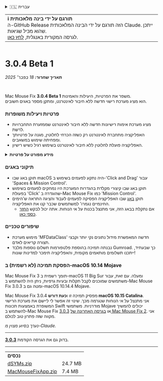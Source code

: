 <details>
<summary>🇮🇱 עברית</summary>

[🇬🇧 English (GitHub)](https://github.com/noah-nuebling/mac-mouse-fix/releases/tag/3.0.4-Beta-1)\
[🇦🇩 Català](https://redirect.macmousefix.com/?target=mmf-release&tag=3.0.4-Beta-1&locale=ca)\
[🇩🇪 Deutsch](https://redirect.macmousefix.com/?target=mmf-release&tag=3.0.4-Beta-1&locale=de)\
[🇪🇸 Español](https://redirect.macmousefix.com/?target=mmf-release&tag=3.0.4-Beta-1&locale=es)\
[🇫🇷 Français](https://redirect.macmousefix.com/?target=mmf-release&tag=3.0.4-Beta-1&locale=fr)\
[🇮🇩 Indonesia](https://redirect.macmousefix.com/?target=mmf-release&tag=3.0.4-Beta-1&locale=id)\
[🇮🇹 Italiano](https://redirect.macmousefix.com/?target=mmf-release&tag=3.0.4-Beta-1&locale=it)\
[🇭🇺 Magyar](https://redirect.macmousefix.com/?target=mmf-release&tag=3.0.4-Beta-1&locale=hu)\
[🇳🇱 Nederlands](https://redirect.macmousefix.com/?target=mmf-release&tag=3.0.4-Beta-1&locale=nl)\
[🇵🇱 Polski](https://redirect.macmousefix.com/?target=mmf-release&tag=3.0.4-Beta-1&locale=pl)\
[🇧🇷 Português (Brasil)](https://redirect.macmousefix.com/?target=mmf-release&tag=3.0.4-Beta-1&locale=pt-BR)\
[🇵🇹 Português (Portugal)](https://redirect.macmousefix.com/?target=mmf-release&tag=3.0.4-Beta-1&locale=pt-PT)\
[🇷🇴 Română](https://redirect.macmousefix.com/?target=mmf-release&tag=3.0.4-Beta-1&locale=ro)\
[🇸🇪 Svenska](https://redirect.macmousefix.com/?target=mmf-release&tag=3.0.4-Beta-1&locale=sv)\
[🇻🇳 Tiếng Việt](https://redirect.macmousefix.com/?target=mmf-release&tag=3.0.4-Beta-1&locale=vi)\
[🇹🇷 Türkçe](https://redirect.macmousefix.com/?target=mmf-release&tag=3.0.4-Beta-1&locale=tr)\
[🇨🇿 Čeština](https://redirect.macmousefix.com/?target=mmf-release&tag=3.0.4-Beta-1&locale=cs)\
[🇬🇷 Ελληνικά](https://redirect.macmousefix.com/?target=mmf-release&tag=3.0.4-Beta-1&locale=el)\
[🇷🇺 Русский](https://redirect.macmousefix.com/?target=mmf-release&tag=3.0.4-Beta-1&locale=ru)\
[🇺🇦 Українська](https://redirect.macmousefix.com/?target=mmf-release&tag=3.0.4-Beta-1&locale=uk)\
**🇮🇱 עברית**\
[🇸🇦 العربية](https://redirect.macmousefix.com/?target=mmf-release&tag=3.0.4-Beta-1&locale=ar)\
[🇮🇳 हिन्दी](https://redirect.macmousefix.com/?target=mmf-release&tag=3.0.4-Beta-1&locale=hi)\
[🇹🇭 ไทย](https://redirect.macmousefix.com/?target=mmf-release&tag=3.0.4-Beta-1&locale=th)\
[🇨🇳 中文 (简体)](https://redirect.macmousefix.com/?target=mmf-release&tag=3.0.4-Beta-1&locale=zh-Hans)\
[🇨🇳 中文 (繁體)](https://redirect.macmousefix.com/?target=mmf-release&tag=3.0.4-Beta-1&locale=zh-Hant)\
[🇭🇰 中文（香港)](https://redirect.macmousefix.com/?target=mmf-release&tag=3.0.4-Beta-1&locale=zh-HK)\
[🇯🇵 日本語](https://redirect.macmousefix.com/?target=mmf-release&tag=3.0.4-Beta-1&locale=ja)\
[🇰🇷 한국어](https://redirect.macmousefix.com/?target=mmf-release&tag=3.0.4-Beta-1&locale=ko)\
[Help translate Mac Mouse Fix to different languages!](https://github.com/noah-nuebling/mac-mouse-fix/discussions/731)
</details>
<table align=><td>
<b>ℹ️ תורגם על ידי בינה מלאכותית</b><br>
ה-GitHub Release הזה תורגם על ידי הבינה המלאכותית Claude. ייתכן שהוא מכיל שגיאות.<br>
לגרסה המקורית באנגלית, <a href="https://github.com/noah-nuebling/mac-mouse-fix/releases/tag/3.0.4-Beta-1">לחץ כאן</a>.
</td></table>

<table></table>

# 3.0.4 Beta 1
***תאריך שחרור:** 18 בפבר׳ 2025*

<br>

Mac Mouse Fix **3.0.4 Beta 1** משפר את הפרטיות, היעילות והאמינות.\
הוא מציג מערכת רישוי חדשה ללא חיבור לאינטרנט, ומתקן מספר באגים חשובים.

### פרטיות ויעילות משופרות

- מציג מערכת אימות רישיונות חדשה ללא חיבור לאינטרנט שממזערת התחברויות לרשת.
- האפליקציה מתחברת לאינטרנט רק כשזה הכרחי לחלוטין, מגנה על פרטיותך ומפחיתה שימוש במשאבים.
- האפליקציה פועלת לחלוטין ללא חיבור לאינטרנט בשימוש רגיל כשיש רישיון.

<details>
<summary><b>מידע מפורט על פרטיות</b></summary>
גרסאות קודמות אימתו רישיונות באופן מקוון בכל הפעלה, מה שאפשר לשרתי צד שלישי (GitHub ו-Gumroad) לשמור יומני התחברות. המערכת החדשה מבטלת התחברויות מיותרות - לאחר ההפעלה הראשונית של הרישיון, היא מתחברת לאינטרנט רק אם נתוני הרישיון המקומיים נפגמו.
<br><br>
למרות שמעולם לא תיעדתי התנהגות משתמשים באופן אישי, המערכת הקודמת אפשרה תיאורטית לשרתי צד שלישי לתעד כתובות IP וזמני התחברות. Gumroad יכלה גם לתעד את מפתח הרישיון שלך ולקשר אותו למידע אישי שהם שמרו עליך כשקנית את Mac Mouse Fix.
<br><br>
לא שקלתי את סוגיות הפרטיות העדינות האלה כשבניתי את מערכת הרישוי המקורית, אבל עכשיו Mac Mouse Fix פרטי וחופשי מאינטרנט ככל האפשר!
<br><br>
ראה גם את <a href=https://gumroad.com/privacy>מדיניות הפרטיות של Gumroad</a> ואת <a href=https://github.com/noah-nuebling/mac-mouse-fix/issues/976#issuecomment-2140955801>התגובה שלי ב-GitHub</a>.

</details>

### תיקוני באגים

- תוקן באג שבו macOS היה נתקע לפעמים בשימוש ב-'Click and Drag' עבור 'Spaces & Mission Control'.
- תוקן באג שבו קיצורי מקלדת בהגדרות המערכת היו נמחקים לפעמים בשימוש בפעולת 'Click' שהוגדרה ב-Mac Mouse Fix כמו 'Mission Control'.
- תוקן [באג](https://github.com/noah-nuebling/mac-mouse-fix/issues?q=state%3Aopen%20label%3A%22%27Free%20days%20are%20over%27%20bug%22) שבו האפליקציה הפסיקה לפעמים לעבוד והציגה התראה ש'הימים החינמיים נגמרו' למשתמשים שכבר קנו את האפליקציה.
    - אם נתקלת בבאג הזה, אני מתנצל בכנות על אי הנוחות. אתה יכול לבקש [החזר כספי כאן](https://redirect.macmousefix.com/?message=&target=mmf-apply-for-refund&locale=he).

### שיפורים טכניים

- מימוש מערכת 'MFDataClass' חדשה המאפשרת מידול נתונים נקי יותר וקבצי תצורה קריאים לאדם.
- נבנתה תמיכה בהוספת פלטפורמות תשלום נוספות מלבד Gumroad. כך שבעתיד, ייתכנו תשלומים מותאמים מקומית, והאפליקציה תימכר למדינות שונות!

### הפסקת תמיכה (לא רשמית) ב-macOS 10.14 Mojave

Mac Mouse Fix 3 תומך רשמית ב-macOS 11 Big Sur ומעלה. עם זאת, עבור משתמשים שמוכנים לקבל תקלות ובעיות גרפיות, ניתן היה להשתמש ב-Mac Mouse Fix 3.0.3 ומטה גם ב-macOS 10.14.4 Mojave.

Mac Mouse Fix 3.0.4 מפסיק תמיכה זו ו**כעת דורש macOS 10.15 Catalina**.\
אני מתנצל על אי הנוחות שנגרמה מכך. שינוי זה אפשר לי ליישם את מערכת הרישוי המשופרת באמצעות תכונות Swift מודרניות. משתמשי Mojave יכולים להמשיך להשתמש ב-Mac Mouse Fix [3.0.3](https://redirect.macmousefix.com/?target=mmf-release&tag=3.0.3&locale=he) או [בגרסה האחרונה של Mac Mouse Fix 2](https://redirect.macmousefix.com/?target=mmf2-latest&locale=he). אני מקווה שזה פתרון טוב לכולם.

*נערך בסיוע מצוין מ-Claude.*

---

בדוק גם את הגרסה הקודמת [**3.0.3**](https://redirect.macmousefix.com/?target=mmf-release&tag=3.0.3&locale=he).

---

<table align="start">
<tr>
    <td colspan=2>
        <b>נכסים</b>
    </td>
</tr>
<tr>
    <td><a href="https://github.com/noah-nuebling/mac-mouse-fix/releases/download/3.0.4-Beta-1/dSYMs.zip">dSYMs.zip</a></td>
    <td>24.7 MB</td>
</tr>
<tr>
    <td><a href="https://github.com/noah-nuebling/mac-mouse-fix/releases/download/3.0.4-Beta-1/MacMouseFixApp.zip">MacMouseFixApp.zip</a></td>
    <td>7.4 MB</td>
</tr>
</table>
